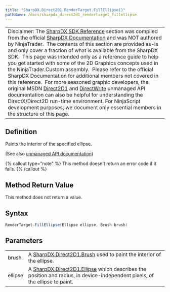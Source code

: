 ```yaml
---
title: "SharpDX.Direct2D1.RenderTarget.FillEllipse()"
pathName: /docs/sharpdx_direct2d1_rendertarget_fillellipse
---
```


|  |
| --- |
| Disclaimer: The [SharpDX SDK Reference](/docs/desktop/sharpdx_sdk_reference) section was compiled from the official [SharpDX Documentation](http://sharpdx.org/) and was NOT authored by NinjaTrader.  The contents of this section are provided as-is and only cover a fraction of what is available from the SharpDX SDK.  This page was intended only as a reference guide to help you get started with some of the 2D Graphics concepts used in the NinjaTrader.Custom assembly.  Please refer to the official SharpDX Documentation for additional members not covered in this reference.  For more seasoned graphic developers, the original MSDN [Direct2D1](https://msdn.microsoft.com/en-us/library/windows/desktop/dd370990.aspx) and [DirectWrite](https://msdn.microsoft.com/en-us/library/windows/desktop/dd368038.aspx) unmanaged API documentation can also be helpful for understanding the DirectX/Direct2D run-time environment. For NinjaScript development purposes, we document only essential members in the structure of this page. |

## Definition

Paints the interior of the specified ellipse.

(See also [unmanaged API documentation](http://msdn.microsoft.com/en-us/library/dd371928.aspx))

{% callout type="note" %}
This method doesn't return an error code if it fails.
{% /callout %}

## Method Return Value

This method does not return a value.

## Syntax

```csharp
RenderTarget.FillEllipse(Ellipse ellipse, Brush brush)
```

## Parameters

|  |  |
| --- | --- |
| brush | A [SharpDX.Direct2D1.Brush](/docs/desktop/sharpdx_direct2d1_brush) used to paint the interior of the ellipse. |
| ellipse | A [SharpDX.Direct2D1.Ellipse](/docs/desktop/sharpdx_direct2d1_ellipse) which describes the position and radius, in device-independent pixels, of the ellipse to paint. |
